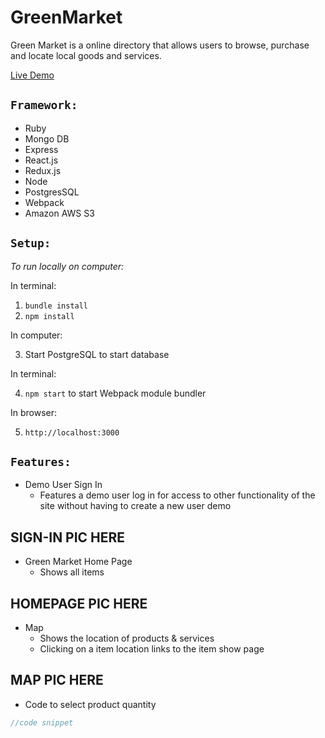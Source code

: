# GreenMarket

Green Market is a online directory that allows users to browse, purchase and locate local goods and services.

[Live Demo](https://hash-maps.herokuapp.com/#/)

## `Framework:`
* Ruby
* Mongo DB
* Express
* React.js
* Redux.js
* Node
* PostgresSQL
* Webpack
* Amazon AWS S3

## `Setup:`
*To run locally on computer:*

In terminal:

1. `bundle install`
2. `npm install`

In computer:

3. Start PostgreSQL to start database

In terminal: 

4. `npm start` to start Webpack module bundler

In browser: 

5. `http://localhost:3000`

## `Features:`
* Demo User Sign In
  * Features a demo user log in for access to other functionality of the site without having to create a new user
demo

## SIGN-IN PIC HERE

* Green Market Home Page
  * Shows all items

## HOMEPAGE PIC HERE

* Map
  * Shows the location of products & services
  * Clicking on a item location links to the item show page

## MAP PIC HERE
  
* Code to select product quantity 

```javascript
//code snippet
```
